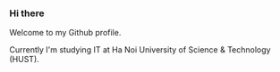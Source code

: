 ### Hi there

Welcome to my Github profile.

Currently I'm studying IT at Ha Noi University of Science & Technology (HUST).
